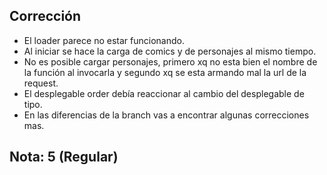 ## Corrección

- El loader parece no estar funcionando.
- Al iniciar se hace la carga de comics y de personajes al mismo tiempo.
- No es posible cargar personajes, primero xq no esta bien el nombre de la función al invocarla y segundo xq se esta armando mal la url de la request.
- El desplegable order debía reaccionar al cambio del desplegable de tipo.
- En las diferencias de la branch vas a encontrar algunas correcciones mas.

## Nota: 5 (Regular)